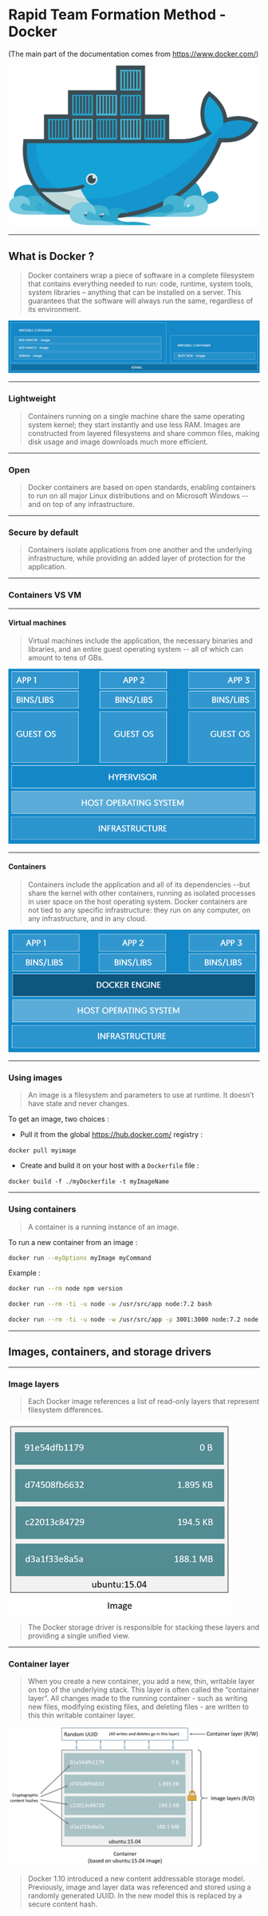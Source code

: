 # Rapid Team Formation Method - Docker

(The main part of the documentation comes from https://www.docker.com/)

![Docker logo](img-docker/moby.svg)

---

## What is Docker ?

> Docker containers wrap a piece of software in a complete filesystem that contains everything needed to run:
    code, runtime, system tools, system libraries – anything that can be installed on a server.
    This guarantees that the software will always run the same, regardless of its environment.

![Containers](img-docker/docker-what-containers.png)

---

### Lightweight

> Containers running on a single machine share the same operating system kernel;
    they start instantly and use less RAM. Images are constructed from layered filesystems and share common files,
    making disk usage and image downloads much more efficient.

---

### Open

> Docker containers are based on open standards, enabling containers to run on all major Linux distributions
    and on Microsoft Windows -- and on top of any infrastructure.

---

### Secure by default

> Containers isolate applications from one another and the underlying infrastructure,
  while providing an added layer of protection for the application.

---

### Containers VS VM

---

#### Virtual machines

> Virtual machines include the application, the necessary binaries and libraries,
    and an entire guest operating system -- all of which can amount to tens of GBs.

![Vms](img-docker/docker-what-vm-compare.png)

---

#### Containers

> Containers include the application and all of its dependencies --but share the kernel with other containers,
    running as isolated processes in user space on the host operating system.
    Docker containers are not tied to any specific infrastructure: they run on any computer,
    on any infrastructure, and in any cloud.


![Containers](img-docker/docker-what-containers-compare.png)

---

### Using images

> An image is a filesystem and parameters to use at runtime. It doesn’t have state and never changes.

To get an image, two choices :

- Pull it from the global https://hub.docker.com/ registry :

`docker pull myimage`

- Create and build it on your host with a `Dockerfile` file :

`docker build -f ./myDockerfile -t myImageName`

---

### Using containers

> A container is a running instance of an image.

To run a new container from an image :

```bash
docker run --myOptions myImage myCommand
```
Example :

```bash
docker run --rm node npm version
```

```bash
docker run --rm -ti -u node -w /usr/src/app node:7.2 bash
```

```bash
docker run --rm -ti -u node -w /usr/src/app -p 3001:3000 node:7.2 node server.js
```

---

## Images, containers, and storage drivers

---

### Image layers

> Each Docker image references a list of read-only layers that represent filesystem differences. 

![Image layers](img-docker/docker-image-layers.jpg)

> The Docker storage driver is responsible for stacking these layers and providing a single unified view.

---

### Container layer

> When you create a new container, you add a new, thin, writable layer on top of the underlying stack.
    This layer is often called the “container layer”.
    All changes made to the running container - such as writing new files,
    modifying existing files, and deleting files - are written to this thin writable container layer. 

![Container layers](img-docker/docker-container-layers.jpg)

> Docker 1.10 introduced a new content addressable storage model.
    Previously, image and layer data was referenced and stored using a randomly generated UUID.
    In the new model this is replaced by a secure content hash.

